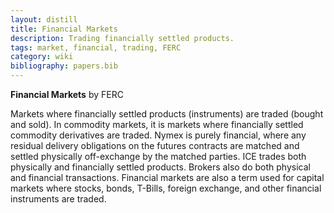 ```yaml
---
layout: distill
title: Financial Markets
description: Trading financially settled products.
tags: market, financial, trading, FERC
category: wiki
bibliography: papers.bib
---
```


**Financial Markets** <d-cite key="ferc2020glossary"></d-cite> by FERC

Markets where financially settled products (instruments) are traded (bought and sold).
In commodity markets, it is markets where financially settled commodity derivatives are traded.
Nymex is purely financial, where any residual delivery obligations on the futures contracts are matched and settled physically off-exchange by the matched parties.
ICE trades both physically and financially settled products.
Brokers also do both physical and financial transactions.
Financial markets are also a term used for capital markets where stocks, bonds, T-Bills, foreign exchange, and other financial instruments are traded.
